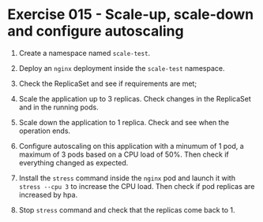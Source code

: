# Exercise 015 - Scale-up, scale-down and configure autoscaling

1. Create a namespace named `scale-test`.

2. Deploy an `nginx` deployment inside the `scale-test` namespace.

3. Check the ReplicaSet and see if requirements are met;

4. Scale the application up to 3 replicas. Check changes in the ReplicaSet and in the running pods.

5. Scale down the application to 1 replica. Check and see when the operation ends.

6. Configure autoscaling on this application with a minumum of 1 pod, a maximum of 3 pods based on a CPU load of 50%. Then check if everything changed as expected.

7. Install the `stress` command inside the `nginx` pod and launch it with `stress --cpu 3` to increase the CPU load. Then check if pod replicas are increased by hpa.

8. Stop `stress` command and check that the replicas come back to 1.
